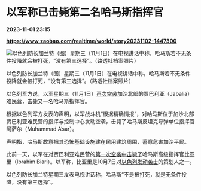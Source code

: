 # 以军称已击毙第二名哈马斯指挥官

**2023-11-01 23:15**

**https://www.zaobao.com/realtime/world/story20231102-1447300**

![以色列防长加兰特（图）星期三（11月1日）在电视讲话中称，哈马斯若不无条件投降就会被打死，“没有第三选择”。（路透社档案照片）](https://static.zaobao.com/s3fs-public/styles/article_large_full/public/articles/2023/11/02/2023-09-28T120412Z734768835RC2NH3A9ZB0KRTRMADP3GERMANY-ISRAEL-DEFENCE_0.JPG?itok=OkA_jFW- "以色列防长加兰特（图）星期三（11月1日）在电视讲话中称，哈马斯若不无条件投降就会被打死，“没有第三选择”。（路透社档案照片）")

以色列防长加兰特（图）星期三（11月1日）在电视讲话中称，哈马斯若不无条件投降就会被打死，“没有第三选择”。（路透社档案照片）

以色列军方说，以军星期三（11月1日）[再次空袭](https://www.zaobao.com/realtime/world/story20231101-1447278)加沙北部的贾巴利亚（Jabalia）难民营，击毙又一名哈马斯指挥官。

根据以色列军方发表的声明，以军战斗机“根据精确情报”，对哈马斯位于加沙北部贾巴利亚难民营的指挥与控制中心发动空袭，击毙了哈马斯反坦克导弹单位指挥官阿萨尔（Muhammad A’sar）。

声明指，哈马斯故意把其恐怖基础设施建在民用建筑周围，蓄意危害加沙平民。

此前一天，以军在对贾巴利亚难民营的[第一次空袭中击毙了](https://www.zaobao.com/realtime/world/story20231101-1447116)哈马斯高级指挥官比亚里（Ibrahim Biari）。以军称，比亚里是10月7日对[以色列发动袭击](https://www.zaobao.com/news/world/story20231008-1440636)的策划人之一。

以色列防长加兰特星期三发表电视讲话称，哈马斯“不是被打死，就是无条件投降，没有第三选择”。
